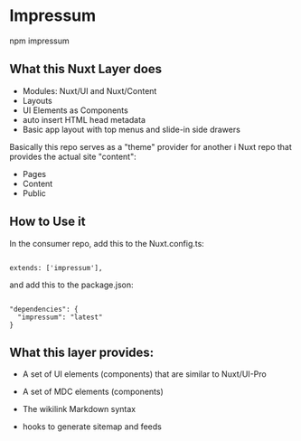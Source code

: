 # Impressum

npm impressum

## What this Nuxt Layer does

- Modules: Nuxt/UI and Nuxt/Content
- Layouts
- UI Elements as Components
- auto insert HTML head metadata
- Basic app layout with top menus and slide-in side drawers 

Basically this repo serves as a "theme" provider for another i
Nuxt repo that
provides the actual site "content":

- Pages
- Content
- Public

## How to Use it

In the consumer repo, add this to the Nuxt.config.ts:

~~~

extends: ['impressum'],

~~~

and add this to the package.json:

~~~

"dependencies": {
  "impressum": "latest"
}
~~~

## What this layer provides:

- A set of UI elements (components) that are similar to Nuxt/UI-Pro

- A set of MDC elements (components)

- The wikilink Markdown syntax

- hooks to generate sitemap and feeds




